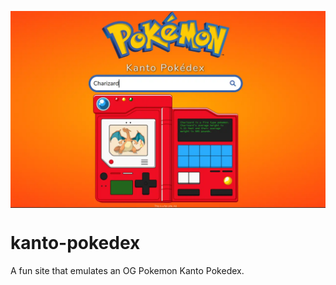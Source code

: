 <a href="https://poke-kanto.netlify.app/" target="blank"><img align="center" src="https://github.com/GarlandKey/kanto-pokedex/blob/main/img/screenshot.webp" alt="A screenshot of the website. A vibrant orange background with and bright cherry red kanto pokedex in the foreground." /></a>

# kanto-pokedex

A fun site that emulates an OG Pokemon Kanto Pokedex.


